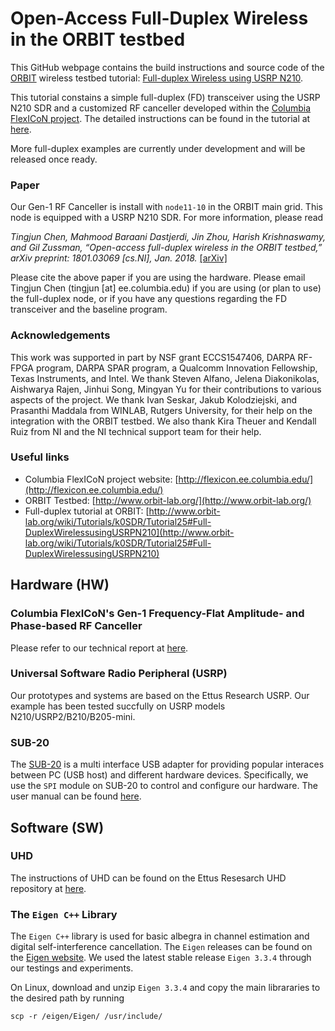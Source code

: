 # Open-Access Full-Duplex Wireless in the ORBIT testbed
This GitHub webpage contains the build instructions and source code of the [ORBIT](http://www.orbit-lab.org) wireless testbed tutorial: [Full-duplex Wireless using USRP N210](http://www.orbit-lab.org/wiki/Tutorials/k0SDR/Tutorial25).

This tutorial constains a simple full-duplex (FD) transceiver using the USRP N210 SDR and a customized RF canceller developed within the [Columbia FlexICoN project](http://flexicon.ee.columbia.edu/). The detailed instructions can be found in the tutorial at [here](http://www.orbit-lab.org/wiki/Tutorials/k0SDR/Tutorial25).

More full-duplex examples are currently under development and will be released once ready.

### Paper
Our Gen-1 RF Canceller is install with `node11-10` in the ORBIT main grid. This node is equipped with a USRP N210 SDR. For more information, please read

*Tingjun Chen, Mahmood Baraani Dastjerdi, Jin Zhou, Harish Krishnaswamy, and Gil Zussman, “Open-access full-duplex wireless in the ORBIT testbed,” arXiv preprint: 1801.03069 [cs.NI], Jan. 2018.* [[arXiv]](https://arxiv.org/pdf/1801.03069.pdf)

Please cite the above paper if you are using the hardware. Please email Tingjun Chen (tingjun [at] ee.columbia.edu) if you are using (or plan to use) the full-duplex node, or if you have any questions regarding the FD transceiver and the baseline program.

### Acknowledgements
This work was supported in part by NSF grant ECCS1547406, DARPA RF-FPGA program, DARPA SPAR program, a Qualcomm Innovation Fellowship, Texas Instruments, and Intel. We thank Steven Alfano, Jelena Diakonikolas, Aishwarya Rajen, Jinhui Song, Mingyan Yu for their contributions to various aspects of the project. We thank Ivan Seskar, Jakub Kolodziejski, and Prasanthi Maddala from WINLAB, Rutgers University, for their help on the integration with the ORBIT testbed. We also thank Kira Theuer and Kendall Ruiz from NI and the NI technical support team for their help.

### Useful links
* Columbia FlexICoN project website: [http://flexicon.ee.columbia.edu/](http://flexicon.ee.columbia.edu/)
* ORBIT Testbed: [http://www.orbit-lab.org/](http://www.orbit-lab.org/)
* Full-duplex tutorial at ORBIT: [http://www.orbit-lab.org/wiki/Tutorials/k0SDR/Tutorial25#Full-DuplexWirelessusingUSRPN210](http://www.orbit-lab.org/wiki/Tutorials/k0SDR/Tutorial25#Full-DuplexWirelessusingUSRPN210)

## Hardware (HW)
### Columbia FlexICoN's Gen-1 Frequency-Flat Amplitude- and Phase-based RF Canceller
Please refer to our technical report at [here](https://arxiv.org/pdf/1801.03069.pdf).

### Universal Software Radio Peripheral (USRP)
Our prototypes and systems are based on the Ettus Research USRP. Our example has been tested succfully on USRP models N210/USRP2/B210/B205-mini.

### SUB-20 
The [SUB-20](http://www.xdimax.com/sub20/sub20.html) is a multi interface USB adapter for providing popular interaces between PC (USB host) and different hardware devices.  Specifically, we use the `SPI` module on SUB-20 to control and configure our hardware. The user manual can be found [here](http://www.xdimax.com/sub20/doc/sub20-man.pdf). 

## Software (SW)
### UHD
The instructions of UHD can be found on the Ettus Resesarch UHD repository at [here](https://github.com/EttusResearch/uhd).

### The `Eigen C++` Library
The `Eigen C++` library is used for basic albegra in channel estimation and digital self-interference cancellation. The `Eigen` releases can be found on the [Eigen website](http://eigen.tuxfamily.org/index.php?title=Main_Page). We used the latest stable release `Eigen 3.3.4` through our testings and experiments.

On Linux, download and unzip `Eigen 3.3.4` and copy the main librararies to the desired path by running
```
scp -r /eigen/Eigen/ /usr/include/
```
